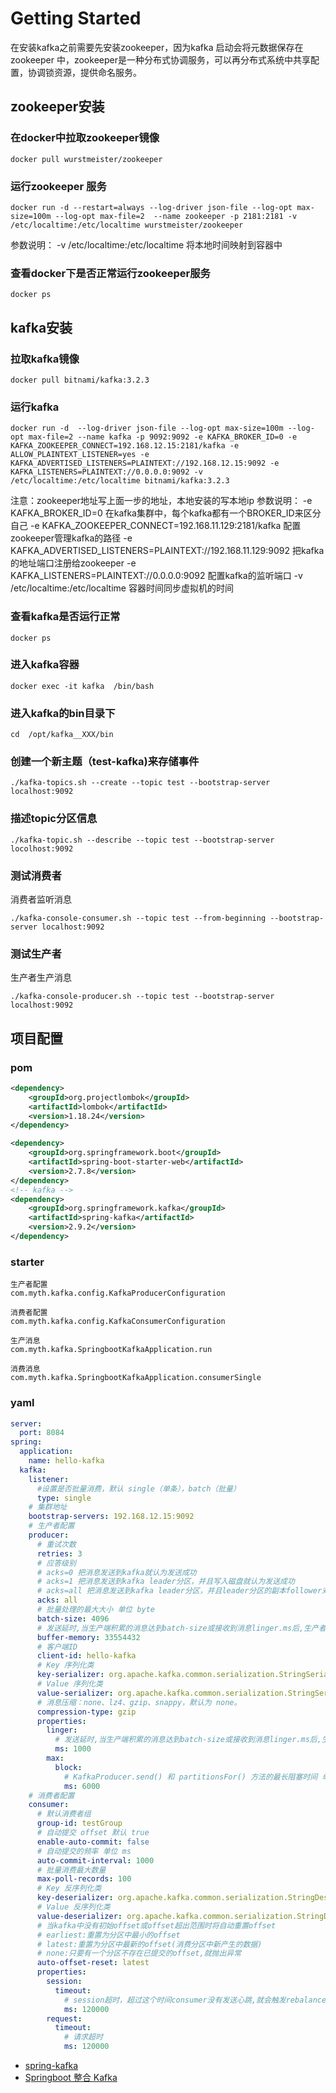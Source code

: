 # Getting Started

在安装kafka之前需要先安装zookeeper，因为kafka 启动会将元数据保存在 zookeeper 中，zookeeper是一种分布式协调服务，可以再分布式系统中共享配置，协调锁资源，提供命名服务。

## zookeeper安装
### 在docker中拉取zookeeper镜像
```shell
docker pull wurstmeister/zookeeper 
```

### 运行zookeeper 服务
```shell
docker run -d --restart=always --log-driver json-file --log-opt max-size=100m --log-opt max-file=2  --name zookeeper -p 2181:2181 -v /etc/localtime:/etc/localtime wurstmeister/zookeeper
```
参数说明：
-v /etc/localtime:/etc/localtime  将本地时间映射到容器中

### 查看docker下是否正常运行zookeeper服务
```shell
docker ps
```


## kafka安装
### 拉取kafka镜像
```shell
docker pull bitnami/kafka:3.2.3
```

### 运行kafka
```shell
docker run -d  --log-driver json-file --log-opt max-size=100m --log-opt max-file=2 --name kafka -p 9092:9092 -e KAFKA_BROKER_ID=0 -e KAFKA_ZOOKEEPER_CONNECT=192.168.12.15:2181/kafka -e ALLOW_PLAINTEXT_LISTENER=yes -e KAFKA_ADVERTISED_LISTENERS=PLAINTEXT://192.168.12.15:9092 -e KAFKA_LISTENERS=PLAINTEXT://0.0.0.0:9092 -v /etc/localtime:/etc/localtime bitnami/kafka:3.2.3
```
注意：zookeeper地址写上面一步的地址，本地安装的写本地ip
参数说明：
-e KAFKA_BROKER_ID=0  在kafka集群中，每个kafka都有一个BROKER_ID来区分自己
-e KAFKA_ZOOKEEPER_CONNECT=192.168.11.129:2181/kafka 配置zookeeper管理kafka的路径
-e KAFKA_ADVERTISED_LISTENERS=PLAINTEXT://192.168.11.129:9092  把kafka的地址端口注册给zookeeper
-e KAFKA_LISTENERS=PLAINTEXT://0.0.0.0:9092 配置kafka的监听端口
-v /etc/localtime:/etc/localtime 容器时间同步虚拟机的时间

### 查看kafka是否运行正常
```shell
docker ps
```

### 进入kafka容器
```shell
docker exec -it kafka  /bin/bash
```

### 进入kafka的bin目录下
```shell
cd  /opt/kafka__XXX/bin
```

### 创建一个新主题（test-kafka)来存储事件
```shell
./kafka-topics.sh --create --topic test --bootstrap-server localhost:9092
```

### 描述topic分区信息
```shell
./kafka-topic.sh --describe --topic test --bootstrap-server locolhost:9092
```

### 测试消费者
消费者监听消息
```shell
./kafka-console-consumer.sh --topic test --from-beginning --bootstrap-server localhost:9092
```

### 测试生产者
生产者生产消息
```shell
./kafka-console-producer.sh --topic test --bootstrap-server localhost:9092
```

## 项目配置
### pom
```xml
<dependency>
    <groupId>org.projectlombok</groupId>
    <artifactId>lombok</artifactId>
    <version>1.18.24</version>
</dependency>

<dependency>
    <groupId>org.springframework.boot</groupId>
    <artifactId>spring-boot-starter-web</artifactId>
    <version>2.7.8</version>
</dependency>
<!-- kafka -->
<dependency>
    <groupId>org.springframework.kafka</groupId>
    <artifactId>spring-kafka</artifactId>
    <version>2.9.2</version>
</dependency>
```
### starter
```text
生产者配置
com.myth.kafka.config.KafkaProducerConfiguration

消费者配置
com.myth.kafka.config.KafkaConsumerConfiguration

生产消息
com.myth.kafka.SpringbootKafkaApplication.run

消费消息
com.myth.kafka.SpringbootKafkaApplication.consumerSingle
```

### yaml
```yaml
server:
  port: 8084
spring:
  application:
    name: hello-kafka
  kafka:
    listener:
      #设置是否批量消费，默认 single（单条），batch（批量）
      type: single
    # 集群地址
    bootstrap-servers: 192.168.12.15:9092
    # 生产者配置
    producer:
      # 重试次数
      retries: 3
      # 应答级别
      # acks=0 把消息发送到kafka就认为发送成功
      # acks=1 把消息发送到kafka leader分区，并且写入磁盘就认为发送成功
      # acks=all 把消息发送到kafka leader分区，并且leader分区的副本follower对消息进行了同步就任务发送成功
      acks: all
      # 批量处理的最大大小 单位 byte
      batch-size: 4096
      # 发送延时,当生产端积累的消息达到batch-size或接收到消息linger.ms后,生产者就会将消息提交给kafka
      buffer-memory: 33554432
      # 客户端ID
      client-id: hello-kafka
      # Key 序列化类
      key-serializer: org.apache.kafka.common.serialization.StringSerializer
      # Value 序列化类
      value-serializer: org.apache.kafka.common.serialization.StringSerializer
      # 消息压缩：none、lz4、gzip、snappy，默认为 none。
      compression-type: gzip
      properties:
        linger:
          # 发送延时,当生产端积累的消息达到batch-size或接收到消息linger.ms后,生产者就会将消息提交给kafka
          ms: 1000
        max:
          block:
            # KafkaProducer.send() 和 partitionsFor() 方法的最长阻塞时间 单位 ms
            ms: 6000
    # 消费者配置
    consumer:
      # 默认消费者组
      group-id: testGroup
      # 自动提交 offset 默认 true
      enable-auto-commit: false
      # 自动提交的频率 单位 ms
      auto-commit-interval: 1000
      # 批量消费最大数量
      max-poll-records: 100
      # Key 反序列化类
      key-deserializer: org.apache.kafka.common.serialization.StringDeserializer
      # Value 反序列化类
      value-deserializer: org.apache.kafka.common.serialization.StringDeserializer
      # 当kafka中没有初始offset或offset超出范围时将自动重置offset
      # earliest:重置为分区中最小的offset
      # latest:重置为分区中最新的offset(消费分区中新产生的数据)
      # none:只要有一个分区不存在已提交的offset,就抛出异常
      auto-offset-reset: latest
      properties:
        session:
          timeout:
            # session超时，超过这个时间consumer没有发送心跳,就会触发rebalance操作
            ms: 120000
        request:
          timeout:
            # 请求超时
            ms: 120000

```

* [spring-kafka](https://spring.io/projects/spring-kafka)
* [Springboot 整合 Kafka](https://blog.csdn.net/qq_39340792/article/details/117534578)

